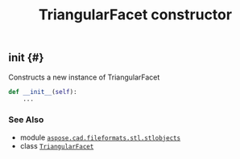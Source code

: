 ﻿---
title: TriangularFacet constructor
second_title: Aspose.CAD for Python via .NET API References
description: 
type: docs
weight: 10
url: /python-net/aspose.cad.fileformats.stl.stlobjects/triangularfacet/__init__/
is_root: false
---

## __init__ {#}

Constructs a new instance of TriangularFacet



```python
def __init__(self):
    ...
```





### See Also
* module [`aspose.cad.fileformats.stl.stlobjects`](../../)
* class [`TriangularFacet`](/cad/python-net/aspose.cad.fileformats.stl.stlobjects/triangularfacet)
